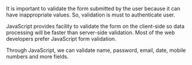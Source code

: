 It is important to validate the form submitted by the user because it can have inappropriate values. So, validation is must to authenticate user.

JavaScript provides facility to validate the form on the client-side so data processing will be faster than server-side validation.
Most of the web developers prefer JavaScript form validation.

Through JavaScript, we can validate name, password, email, date, mobile numbers and more fields.
